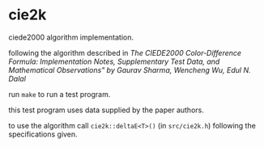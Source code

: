 # cie2k
ciede2000 algorithm implementation.

following the algorithm described in _The CIEDE2000 Color-Difference Formula: Implementation Notes, 
Supplementary Test Data, and Mathematical Observations" by Gaurav Sharma, Wencheng Wu, Edul N. Dalal_

run `make` to run a test program.

this test program uses data supplied by the paper authors.

to use the algorithm call `cie2k::deltaE<T>()` (in `src/cie2k.h`) following the specifications given.

